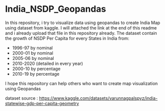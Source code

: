 # India_NSDP_Geopandas
In this repository, i try to visualize data using geopandas to create India Map using dataset from kaggle. I will attached the link at the end of this readme and i already upload that file in this repository already.
The dataset contain the growth of NSDP Per Capita for every States in India from:
- 1996-97 by nominal
- 2000-01 by nominal
- 2005-06 by nominal
- 2010-2020 (detailed in every year)
- 2000-10 by percentage
- 2010-19 by percentage


I hope this repository can help others who want to create map visualization using Geopandas

dataset source : https://www.kaggle.com/datasets/varunnagpalspyz/india-statewise-gdp-per-capita-geometry

